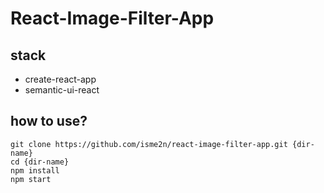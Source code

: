# React-Image-Filter-App

## stack
- create-react-app
- semantic-ui-react

## how to use?
```
git clone https://github.com/isme2n/react-image-filter-app.git {dir-name}
cd {dir-name}
npm install
npm start
```
